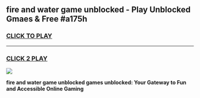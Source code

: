 
## fire and water game unblocked - Play Unblocked Gmaes & Free #a175h
<h3>
<a href="https://premium.freeplayer.one?title=fire_and_water_game_unblocked&ref=03M">CLICK TO PLAY</a></h3>
<hr>

<h3>
<a href="https://premium.freeplayer.one?title=fire_and_water_game_unblocked&ref=03M">CLICK 2 PLAY</a>
  
</h3>

<a href="https://premium.freeplayer.one?title=fire_and_water_game_unblocked&ref=03M"><img src="https://clearcache.store/games.png"></a>


**fire and water game unblocked games unblocked: Your Gateway to Fun and Accessible Online Gaming**
